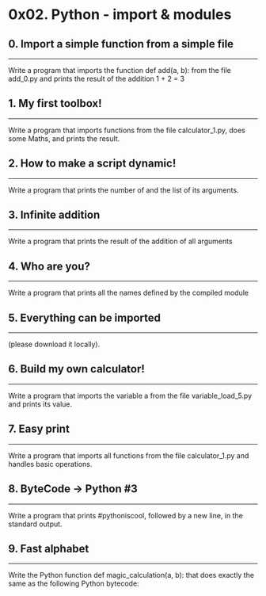 # 0x02. Python - import & modules
## 0. Import a simple function from a simple file
***
Write a program that imports the function def add(a, b): from the file add_0.py and prints the result of the addition 1 + 2 = 3

## 1. My first toolbox!
***
Write a program that imports functions from the file calculator_1.py, does some Maths, and prints the result.

## 2. How to make a script dynamic!
***
Write a program that prints the number of and the list of its arguments.

## 3. Infinite addition
***
Write a program that prints the result of the addition of all arguments

## 4. Who are you?
***
Write a program that prints all the names defined by the compiled module 

## 5. Everything can be imported
***
 (please download it locally).

## 6. Build my own calculator!
***
Write a program that imports the variable a from the file variable_load_5.py and prints its value.

## 7. Easy print
***
Write a program that imports all functions from the file calculator_1.py and handles basic operations.

## 8. ByteCode -> Python #3
***
Write a program that prints #pythoniscool, followed by a new line, in the standard output.

## 9. Fast alphabet
***
Write the Python function def magic_calculation(a, b): that does exactly the same as the following Python bytecode:

